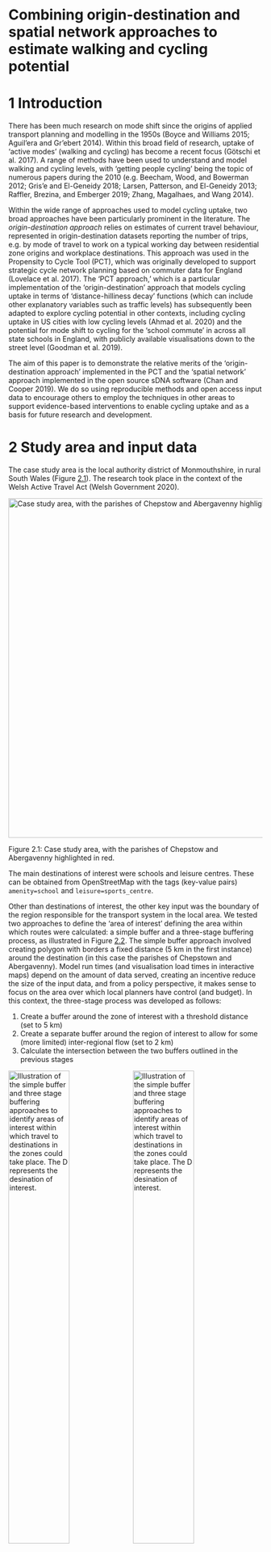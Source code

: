Combining origin-destination and spatial network approaches to estimate
walking and cycling potential
================

<!-- README.md is generated from README.Rmd. Please edit that file -->
<!-- badges: start -->
<!-- badges: end -->
<!-- This repo contains reproducible code to support the analysis of cycling potential in Monmouthshire, Wales. -->

# 1 Introduction

There has been much research on mode shift since the origins of applied
transport planning and modelling in the 1950s (Boyce and Williams 2015;
Aguil’era and Gr’ebert 2014). Within this broad field of research,
uptake of ‘active modes’ (walking and cycling) has become a recent focus
(Götschi et al. 2017). A range of methods have been used to understand
and model walking and cycling levels, with ‘getting people cycling’
being the topic of numerous papers during the 2010 (e.g. Beecham, Wood,
and Bowerman 2012; Gris’e and El-Geneidy 2018; Larsen, Patterson, and
El-Geneidy 2013; Raffler, Brezina, and Emberger 2019; Zhang, Magalhaes,
and Wang 2014).

Within the wide range of approaches used to model cycling uptake, two
broad approaches have been particularly prominent in the literature. The
*origin-destination approach* relies on estimates of current travel
behaviour, represented in origin-destination datasets reporting the
number of trips, e.g. by mode of travel to work on a typical working day
between residential zone origins and workplace destinations. This
approach was used in the Propensity to Cycle Tool (PCT), which was
originally developed to support strategic cycle network planning based
on commuter data for England (Lovelace et al. 2017). The ‘PCT approach,’
which is a particular implementation of the ‘origin-destination’
approach that models cycling uptake in terms of ‘distance-hilliness
decay’ functions (which can include other explanatory variables such as
traffic levels) has subsequently been adapted to explore cycling
potential in other contexts, including cycling uptake in US cities with
low cycling levels (Ahmad et al. 2020) and the potential for mode shift
to cycling for the ‘school commute’ in across all state schools in
England, with publicly available visualisations down to the street level
(Goodman et al. 2019).

The aim of this paper is to demonstrate the relative merits of the
‘origin-destination approach’ implemented in the PCT and the ‘spatial
network’ approach implemented in the open source sDNA software (Chan and
Cooper 2019). We do so using reproducible methods and open access input
data to encourage others to employ the techniques in other areas to
support evidence-based interventions to enable cycling uptake and as a
basis for future research and development.

# 2 Study area and input data

The case study area is the local authority district of Monmouthshire, in
rural South Wales (Figure <a href="#fig:case">2.1</a>). The research
took place in the context of the Welsh Active Travel Act (Welsh
Government 2020).

<div class="figure">

<img src="README_files/figure-gfm/unnamed-chunk-4-1.png" alt="Case study area, with the parishes of Chepstow and Abergavenny highlighted in red." width="672" />
<p class="caption">
Figure 2.1: Case study area, with the parishes of Chepstow and
Abergavenny highlighted in red.
</p>

</div>

The main destinations of interest were schools and leisure centres.
These can be obtained from OpenStreetMap with the tags (key-value pairs)
`amenity=school` and `leisure=sports_centre`.

Other than destinations of interest, the other key input was the
boundary of the region responsible for the transport system in the local
area. We tested two approaches to define the ‘area of interest’ defining
the area within which routes were calculated: a simple buffer and a
three-stage buffering process, as illustrated in Figure
<a href="#fig:buffers">2.2</a>. The simple buffer approach involved
creating polygon with borders a fixed distance (5 km in the first
instance) around the destination (in this case the parishes of Chepstown
and Abergavenny). Model run times (and visualisation load times in
interactive maps) depend on the amount of data served, creating an
incentive reduce the size of the input data, and from a policy
perspective, it makes sense to focus on the area over which local
planners have control (and budget). In this context, the three-stage
process was developed as follows:

1.  Create a buffer around the zone of interest with a threshold
    distance (set to 5 km)
2.  Create a separate buffer around the region of interest to allow for
    some (more limited) inter-regional flow (set to 2 km)
3.  Calculate the intersection between the two buffers outlined in the
    previous stages

<!-- The advantages of the simple buffer approach included simplicity and minimisation of parameters that had to be hard-coded into the analysis.  -->
<!-- Taking both factors into account, we use the simple approach represented in the left hand plot of Figure <a href="#fig:buffers">2.2</a>, saving the three stage approach for contexts where it is advantageous to model cross-region flow but also to reduce the proportion of trips modelled crossing regional/state boundaries. -->
<!-- This process is now available as a function, ... in the package stplanr. -->

<div class="figure">

<img src="README_files/figure-gfm/buffers-1.png" alt="Illustration of the simple buffer and three stage buffering approaches to identify areas of interest within which travel to destinations in the zones could take place. The D represents the desination of interest." width="49%" /><img src="README_files/figure-gfm/buffers-2.png" alt="Illustration of the simple buffer and three stage buffering approaches to identify areas of interest within which travel to destinations in the zones could take place. The D represents the desination of interest." width="49%" />
<p class="caption">
Figure 2.2: Illustration of the simple buffer and three stage buffering
approaches to identify areas of interest within which travel to
destinations in the zones could take place. The D represents the
desination of interest.
</p>

</div>

<!-- # Study area and data -->
<!-- ## Definition of travel watersheds -->
<!-- Explain how extent of analysis was computed (RL + CC) -->

Other than the school location and parish

# 3 Origin-destination analysis

Describe a generalised version of the ‘PCT approach’ with recent
modifications, improvements and areas for improvement (RL)

## 3.1 Origin-destination data processing

Talk about data availability, possibility of modelling OD data with SIMs
and od package (RL)

## 3.2 Routing: OD data

Different routing options (RL)

## 3.3 Estimating cycling uptake

Go Dutch and other options (RL)

# 4 Spatial network analysis

Explanation of the method and reproducible example (CC)

## 4.1 Spatial network processing

## 4.2 Network modelling

## 4.3 Scenario analysis

How the walking/cycling scenarios were implemented with sDNA (CC)

# 5 Integrated OD and SNA network analysis

RL + CC

## 5.1 Road network visualisation

# 6 Findings

RL + CC

# 7 Conclusions

RL + CC

# 8 References

<div id="refs" class="references csl-bib-body hanging-indent">

<div id="ref-aguilera_passenger_2014" class="csl-entry">

Aguil’era, Anne, and Jean Gr’ebert. 2014. “Passenger Transport Mode
Share in Cities: Exploration of Actual and Future Trends with a
Worldwide Survey.” *International Journal of Automotive Technology and
Management* 14 (3-4): 203–16.
<https://doi.org/10.1504/IJATM.2014.065290>.

</div>

<div id="ref-ahmad_comparison_2020" class="csl-entry">

Ahmad, Sohail, Anna Goodman, Felix Creutzig, James Woodcock, and Marko
Tainio. 2020. “A Comparison of the Health and Environmental Impacts of
Increasing Urban Density Against Increasing Propensity to Walk and Cycle
in Nashville, USA.” *Cities & Health* 4 (1): 55–65.
<https://doi.org/10.1080/23748834.2019.1659667>.

</div>

<div id="ref-beecham_visual_2012" class="csl-entry">

Beecham, Roger, Jo Wood, and Audrey Bowerman. 2012. “A Visual Analytics
Approach to Understanding Cycling Behaviour.” In *2012 IEEE Conference
on Visual Analytics Science and Technology (VAST)*, 207–8. IEEE.

</div>

<div id="ref-boyce_forecasting_2015" class="csl-entry">

Boyce, David E., and Huw C. W. L. Williams. 2015. *Forecasting Urban
Travel: Past, Present and Future*. Edward Elgar Publishing.

</div>

<div id="ref-chan_using_2019" class="csl-entry">

Chan, Eric Yin Cheung, and Crispin HV Cooper. 2019. “Using Road Class as
a Replacement for Predicted Motorized Traffic Flow in Spatial Network
Models of Cycling.” *Scientific Reports* 9 (1): 1–12.

</div>

<div id="ref-goodman_scenarios_2019" class="csl-entry">

Goodman, Anna, Ilan Fridman Rojas, James Woodcock, Rachel Aldred,
Nikolai Berkoff, Malcolm Morgan, Ali Abbas, and Robin Lovelace. 2019.
“Scenarios of Cycling to School in England, and Associated Health and
Carbon Impacts: Application of the ‘Propensity to Cycle Tool’.” *Journal
of Transport & Health* 12 (March): 263–78.
<https://doi.org/10.1016/j.jth.2019.01.008>.

</div>

<div id="ref-gotschi_comprehensive_2017" class="csl-entry">

Götschi, Thomas, Audrey de Nazelle, Christian Brand, Regine Gerike, and
Regine Gerike. 2017. “Towards a Comprehensive Conceptual Framework of
Active Travel Behavior: A Review and Synthesis of Published Frameworks.”
*Current Environmental Health Reports* 4 (3): 286–95.
<https://doi.org/10.1007/s40572-017-0149-9>.

</div>

<div id="ref-grise_if_2018" class="csl-entry">

Gris’e, Emily, and Ahmed El-Geneidy. 2018. “If We Build It, Who Will
Benefit? A Multi-Criteria Approach for the Prioritization of New Bicycle
Lanes in Quebec City, Canada.” *Journal of Transport and Land Use* 11
(1). <https://doi.org/10.5198/jtlu.2018.1115>.

</div>

<div id="ref-larsen_build_2013" class="csl-entry">

Larsen, Jacob, Zachary Patterson, and Ahmed El-Geneidy. 2013. “Build It.
But Where? The Use of Geographic Information Systems in Identifying
Locations for New Cycling Infrastructure.” *International Journal of
Sustainable Transportation* 7 (4): 299–317.

</div>

<div id="ref-lovelace_propensity_2017" class="csl-entry">

Lovelace, Robin, Anna Goodman, Rachel Aldred, Nikolai Berkoff, Ali
Abbas, and James Woodcock. 2017. “The Propensity to Cycle Tool: An Open
Source Online System for Sustainable Transport Planning.” *Journal of
Transport and Land Use* 10 (1). <https://doi.org/10.5198/jtlu.2016.862>.

</div>

<div id="ref-raffler_cycling_2019" class="csl-entry">

Raffler, Clemens, Tadej Brezina, and Günter Emberger. 2019. “Cycling
Investment Expedience: Energy Expenditure Based Cost-Path Analysis of
National Census Bicycle Commuting Data.” *Transportation Research Part
A: Policy and Practice* 121 (March): 360–73.
<https://doi.org/10.1016/j.tra.2019.01.019>.

</div>

<div id="ref-welshgovernment_active_2020" class="csl-entry">

Welsh Government. 2020. “Active Travel Guidance.” Welsh Government.

</div>

<div id="ref-zhang_prioritizing_2014" class="csl-entry">

Zhang, Dapeng, David Jose Ahouagi Vaz Magalhaes, and Xiaokun (Cara)
Wang. 2014. “Prioritizing Bicycle Paths in Belo Horizonte City, Brazil:
Analysis Based on User Preferences and Willingness Considering
Individual Heterogeneity.” *Transportation Research Part A: Policy and
Practice* 67: 268–78. <https://doi.org/10.1016/j.tra.2014.07.010>.

</div>

</div>
